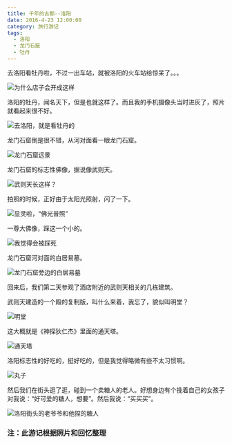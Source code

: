 ```yaml
---
title: 千年的古都--洛阳
date: 2016-4-23 12:00:00
category: 旅行游记
tags:
  - 洛阳
  - 龙门石窟
  - 牡丹
---
```


去洛阳看牡丹啦，不过一出车站，就被洛阳的火车站给惊呆了。。。

![为什么店子会开成这样](千年的古都--洛阳/1.JPG)

<!--more-->

洛阳的牡丹，闻名天下，但是也就这样了。而且我的手机摄像头当时进灰了，照片就看起来很不好。

![去洛阳，就是看牡丹的](千年的古都--洛阳/7.JPG)

龙门石窟倒是很不错，从河对面看一眼龙门石窟。

![龙门石窟远景](千年的古都--洛阳/4.JPG)

龙门石窟的标志性佛像，据说像武则天。

![武则天长这样？](千年的古都--洛阳/2.JPG)

拍照的时候，正好由于太阳光照射，闪了一下。

![显灵啦，“佛光普照”](千年的古都--洛阳/10.JPG)

一尊大佛像，踩这一个小的。

![我觉得会被踩死](千年的古都--洛阳/12.JPG)

龙门石窟河对面的白居易墓。

![龙门石窟旁边的白居易墓](千年的古都--洛阳/11.JPG)


回来后，我们第二天参观了酒店附近的武则天相关的几栋建筑。

武则天建造的一个殿的复制版，叫什么来着，我忘了，貌似叫明堂？

![明堂](千年的古都--洛阳/3.JPG)

这大概就是《神探狄仁杰》里面的通天塔。

![通天塔](千年的古都--洛阳/5.JPG)


洛阳标志性的好吃的，挺好吃的，但是我觉得略微有些不太习惯啊。

![丸子](千年的古都--洛阳/6.JPG)

然后我们在街头逛了逛，碰到一个卖糖人的老人。好想身边有个挽着自己的女孩子对我说：“好可爱的糖人，想要”。然后我说：“买买买”。

![洛阳街头的老爷爷和他捏的糖人](千年的古都--洛阳/9.JPG)

### 注：此游记根据照片和回忆整理
